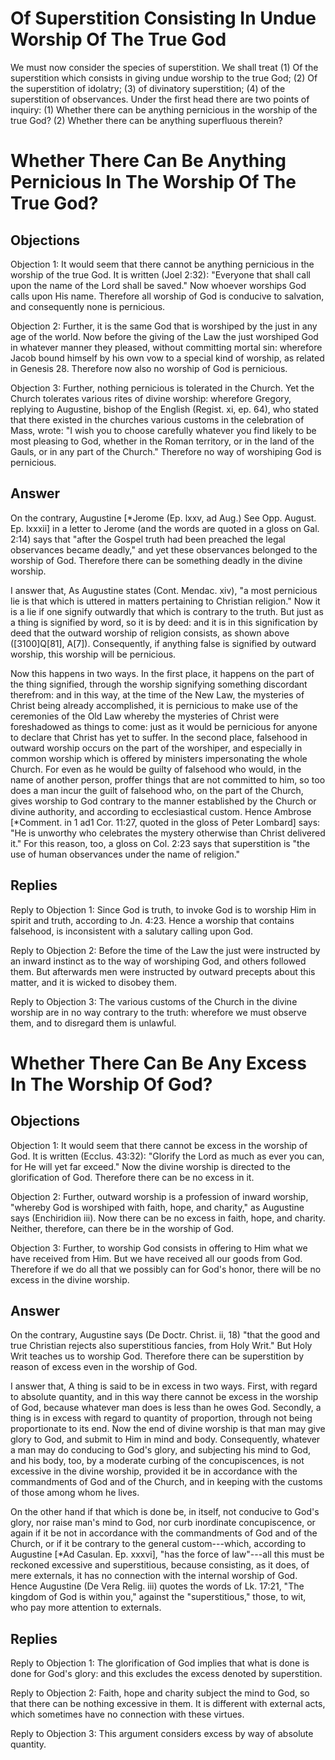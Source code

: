 # Of Superstition Consisting In Undue Worship Of The True God

We must now consider the species of superstition. We shall treat (1) Of the superstition which consists in giving undue worship to the true God; (2) Of the superstition of idolatry; (3) of divinatory superstition; (4) of the superstition of observances.  Under the first head there are two points of inquiry:
(1) Whether there can be anything pernicious in the worship of the true God?
(2) Whether there can be anything superfluous therein?
# Whether There Can Be Anything Pernicious In The Worship Of The True God?

## Objections

Objection 1: It would seem that there cannot be anything pernicious in the worship of the true God. It is written (Joel 2:32): "Everyone that shall call upon the name of the Lord shall be saved." Now whoever worships God calls upon His name. Therefore all worship of God is conducive to salvation, and consequently none is pernicious.

Objection 2: Further, it is the same God that is worshiped by the just in any age of the world. Now before the giving of the Law the just worshiped God in whatever manner they pleased, without committing mortal sin: wherefore Jacob bound himself by his own vow to a special kind of worship, as related in Genesis 28. Therefore now also no worship of God is pernicious.

Objection 3: Further, nothing pernicious is tolerated in the Church. Yet the Church tolerates various rites of divine worship: wherefore Gregory, replying to Augustine, bishop of the English (Regist. xi, ep. 64), who stated that there existed in the churches various customs in the celebration of Mass, wrote: "I wish you to choose carefully whatever you find likely to be most pleasing to God, whether in the Roman territory, or in the land of the Gauls, or in any part of the Church." Therefore no way of worshiping God is pernicious.

## Answer

On the contrary, Augustine [*Jerome (Ep. lxxv, ad Aug.) See Opp. August. Ep. lxxxii] in a letter to Jerome (and the words are quoted in a gloss on Gal. 2:14) says that "after the Gospel truth had been preached the legal observances became deadly," and yet these observances belonged to the worship of God. Therefore there can be something deadly in the divine worship.

I answer that, As Augustine states (Cont. Mendac. xiv), "a most pernicious lie is that which is uttered in matters pertaining to Christian religion." Now it is a lie if one signify outwardly that which is contrary to the truth. But just as a thing is signified by word, so it is by deed: and it is in this signification by deed that the outward worship of religion consists, as shown above ([3100]Q[81], A[7]). Consequently, if anything false is signified by outward worship, this worship will be pernicious.

Now this happens in two ways. In the first place, it happens on the part of the thing signified, through the worship signifying something discordant therefrom: and in this way, at the time of the New Law, the mysteries of Christ being already accomplished, it is pernicious to make use of the ceremonies of the Old Law whereby the mysteries of Christ were foreshadowed as things to come: just as it would be pernicious for anyone to declare that Christ has yet to suffer. In the second place, falsehood in outward worship occurs on the part of the worshiper, and especially in common worship which is offered by ministers impersonating the whole Church. For even as he would be guilty of falsehood who would, in the name of another person, proffer things that are not committed to him, so too does a man incur the guilt of falsehood who, on the part of the Church, gives worship to God contrary to the manner established by the Church or divine authority, and according to ecclesiastical custom. Hence Ambrose [*Comment. in 1 ad1 Cor. 11:27, quoted in the gloss of Peter Lombard] says: "He is unworthy who celebrates the mystery otherwise than Christ delivered it." For this reason, too, a gloss on Col. 2:23 says that superstition is "the use of human observances under the name of religion."

## Replies

Reply to Objection 1: Since God is truth, to invoke God is to worship Him in spirit and truth, according to Jn. 4:23. Hence a worship that contains falsehood, is inconsistent with a salutary calling upon God.

Reply to Objection 2: Before the time of the Law the just were instructed by an inward instinct as to the way of worshiping God, and others followed them. But afterwards men were instructed by outward precepts about this matter, and it is wicked to disobey them.

Reply to Objection 3: The various customs of the Church in the divine worship are in no way contrary to the truth: wherefore we must observe them, and to disregard them is unlawful.
# Whether There Can Be Any Excess In The Worship Of God?

## Objections

Objection 1: It would seem that there cannot be excess in the worship of God. It is written (Ecclus. 43:32): "Glorify the Lord as much as ever you can, for He will yet far exceed." Now the divine worship is directed to the glorification of God. Therefore there can be no excess in it.

Objection 2: Further, outward worship is a profession of inward worship, "whereby God is worshiped with faith, hope, and charity," as Augustine says (Enchiridion iii). Now there can be no excess in faith, hope, and charity. Neither, therefore, can there be in the worship of God.

Objection 3: Further, to worship God consists in offering to Him what we have received from Him. But we have received all our goods from God. Therefore if we do all that we possibly can for God's honor, there will be no excess in the divine worship.

## Answer

On the contrary, Augustine says (De Doctr. Christ. ii, 18) "that the good and true Christian rejects also superstitious fancies, from Holy Writ." But Holy Writ teaches us to worship God. Therefore there can be superstition by reason of excess even in the worship of God.

I answer that, A thing is said to be in excess in two ways. First, with regard to absolute quantity, and in this way there cannot be excess in the worship of God, because whatever man does is less than he owes God. Secondly, a thing is in excess with regard to quantity of proportion, through not being proportionate to its end. Now the end of divine worship is that man may give glory to God, and submit to Him in mind and body. Consequently, whatever a man may do conducing to God's glory, and subjecting his mind to God, and his body, too, by a moderate curbing of the concupiscences, is not excessive in the divine worship, provided it be in accordance with the commandments of God and of the Church, and in keeping with the customs of those among whom he lives.

On the other hand if that which is done be, in itself, not conducive to God's glory, nor raise man's mind to God, nor curb inordinate concupiscence, or again if it be not in accordance with the commandments of God and of the Church, or if it be contrary to the general custom---which, according to Augustine [*Ad Casulan. Ep. xxxvi], "has the force of law"---all this must be reckoned excessive and superstitious, because consisting, as it does, of mere externals, it has no connection with the internal worship of God. Hence Augustine (De Vera Relig. iii) quotes the words of Lk. 17:21, "The kingdom of God is within you," against the "superstitious," those, to wit, who pay more attention to externals.

## Replies

Reply to Objection 1: The glorification of God implies that what is done is done for God's glory: and this excludes the excess denoted by superstition.

Reply to Objection 2: Faith, hope and charity subject the mind to God, so that there can be nothing excessive in them. It is different with external acts, which sometimes have no connection with these virtues.

Reply to Objection 3: This argument considers excess by way of absolute quantity.
